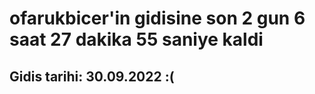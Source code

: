 # ofarukbicer'in gidisine son 2 gun 6 saat 27 dakika 55 saniye kaldi

## Gidis tarihi: 30.09.2022 :(